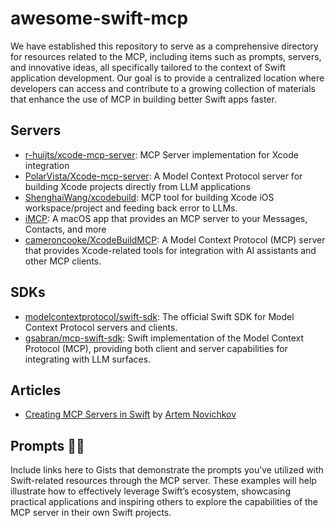 # awesome-swift-mcp

We have established this repository to serve as a comprehensive directory for resources related to the MCP, including items such as prompts, servers, and innovative ideas, all specifically tailored to the context of Swift application development. Our goal is to provide a centralized location where developers can access and contribute to a growing collection of materials that enhance the use of MCP in building better Swift apps faster.

## Servers

- [r-huijts/xcode-mcp-server](https://github.com/r-huijts/xcode-mcp-server): MCP Server implementation for Xcode integration
- [PolarVista/Xcode-mcp-server](https://github.com/PolarVista/Xcode-mcp-server): A Model Context Protocol server for building Xcode projects directly from LLM applications
- [ShenghaiWang/xcodebuild](https://github.com/ShenghaiWang/xcodebuild): MCP tool for building Xcode iOS workspace/project and feeding back error to LLMs. 
- [iMCP](https://github.com/loopwork-ai/iMCP): A macOS app that provides an MCP server to your Messages, Contacts, and more
- [cameroncooke/XcodeBuildMCP](https://github.com/cameroncooke/XcodeBuildMCP): A Model Context Protocol (MCP) server that provides Xcode-related tools for integration with AI assistants and other MCP clients. 

  
## SDKs
- [modelcontextprotocol/swift-sdk](https://github.com/modelcontextprotocol/swift-sdk): The official Swift SDK for Model Context Protocol servers and clients.
- [gsabran/mcp-swift-sdk](https://github.com/gsabran/mcp-swift-sdk): Swift implementation of the Model Context Protocol (MCP), providing both client and server capabilities for integrating with LLM surfaces.

## Articles
- [Creating MCP Servers in Swift](https://www.artemnovichkov.com/blog/creating-mcp-servers-in-swift) by [Artem Novichkov](https://x.com/iosartem)

## Prompts 👩‍🔬

Include links here to Gists that demonstrate the prompts you’ve utilized with Swift-related resources through the MCP server. These examples will help illustrate how to effectively leverage Swift’s ecosystem, showcasing practical applications and inspiring others to explore the capabilities of the MCP server in their own Swift projects.
